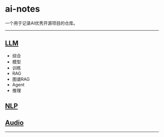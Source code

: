 # ai-notes

一个用于记录AI优秀开源项目的仓库。

---
## [LLM](llm.md)
- 综合
- 模型
- 训练
- RAG
- 图谱RAG
- Agent
- 推理

  
## [NLP](nlp.md)

## [Audio](audio.md)
---
